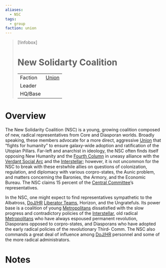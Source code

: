 ```yaml
---
aliases:
  - NSC
tags:
  - group
faction: union
---
```

> [!infobox] 
> # New Solidarty Coalition
> | | |
> | ---- | ---- |
> | Faction | [Union](Union.md) |
> | Leader |  |
> | HQ/Base | |


# Overview
The New Solidarity Coalition (NSC) is a young, growing coalition composed of new, radical representatives from Core and Diasporan worlds. Broadly speaking, these members advocate for a more direct, aggressive [Union](Union.md) that “fights for humanity” to ensure galaxy-wide adoption and ratification of the Utopian Pillars. Far-left and anarchist in ideology, the NSC often finds itself opposing New Humanity and the [Fourth Column](Fourth%20Column.md) in uneasy alliance with the [Verdant Social Arc](Verdant%20Social%20Arc.md) and the [Interstellar](Interstellar.md); however, it is not uncommon for the NSC to break with these erstwhile allies on questions of colonization, regulation, and diplomacy with various corpro-states, the Aunic problem, and matters concerning the Baronies, the Armory, and the Economic Bureau. The NSC claims 15 percent of the [Central Committee](Union%20Central%20Committee.md)’s representatives.

In the NSC, one might expect to find representatives sympathetic to the Albatross, [DoJ/HR](Union%20Department%20of%20Justice%20and%20Human%20Rights.md) [Liberator Teams](Liberator%20Teams.md), Horizon, and the Ungratefuls. Its power base is a coalition of young [Metropolitans](Metropolitan.md) dissatisfied with the slow progress and contradictory policies of the [Interstellar](Interstellar.md), old radical [Metropolitans](Metropolitan.md) who have always espoused permanent revolution, Diasporans opposed to corpro-states, and Diasporans who have adopted the early radical policies of the revolutionary Third‐ Comm. The NSC also commands a great deal of influence among [DoJ/HR](Union%20Department%20of%20Justice%20and%20Human%20Rights.md) personnel and some of the more radical administrators.

# Notes